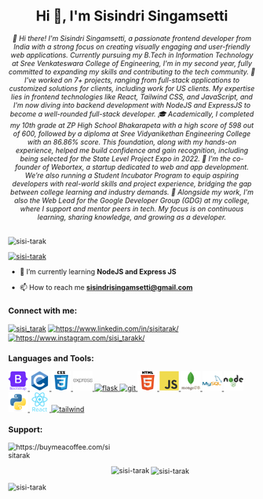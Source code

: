 <h1 align="center">Hi 👋, I'm Sisindri Singamsetti</h1>
<h6 align="center">👋 Hi there! I'm Sisindri Singamsetti, a passionate frontend developer from India with a strong focus on creating visually engaging and user-friendly web applications. Currently pursuing my B.Tech in Information Technology at Sree Venkateswara College of Engineering, I'm in my second year, fully committed to expanding my skills and contributing to the tech community. 💼 I’ve worked on 7+ projects, ranging from full-stack applications to customized solutions for clients, including work for US clients. My expertise lies in frontend technologies like React, Tailwind CSS, and JavaScript, and I'm now diving into backend development with NodeJS and ExpressJS to become a well-rounded full-stack developer. 🎓 Academically, I completed my 10th grade at ZP High School Bhakarapeta with a high score of 598 out of 600, followed by a diploma at Sree Vidyanikethan Engineering College with an 86.86% score. This foundation, along with my hands-on experience, helped me build confidence and gain recognition, including being selected for the State Level Project Expo in 2022. 🚀 I'm the co-founder of Webortex, a startup dedicated to web and app development. We’re also running a Student Incubator Program to equip aspiring developers with real-world skills and project experience, bridging the gap between college learning and industry demands. 🌱 Alongside my work, I'm also the Web Lead for the Google Developer Group (GDG) at my college, where I support and mentor peers in tech. My focus is on continuous learning, sharing knowledge, and growing as a developer.</h3>

<p align="left"> <img src="https://komarev.com/ghpvc/?username=sisi-tarak&label=Profile%20views&color=0e75b6&style=flat" alt="sisi-tarak" /> </p>

<p align="left"> <a href="https://github.com/ryo-ma/github-profile-trophy"><img src="https://github-profile-trophy.vercel.app/?username=sisi-tarak" alt="sisi-tarak" /></a> </p>

- 🌱 I’m currently learning **NodeJS and Express JS**

- 📫 How to reach me **sisindrisingamsetti@gmail.com**

<h3 align="left">Connect with me:</h3>
<p align="left">
<a href="https://twitter.com/sisi_tarak" target="blank"><img align="center" src="https://raw.githubusercontent.com/rahuldkjain/github-profile-readme-generator/master/src/images/icons/Social/twitter.svg" alt="sisi_tarak" height="30" width="40" /></a>
<a href="https://linkedin.com/in/https://www.linkedin.com/in/sisitarak/" target="blank"><img align="center" src="https://raw.githubusercontent.com/rahuldkjain/github-profile-readme-generator/master/src/images/icons/Social/linked-in-alt.svg" alt="https://www.linkedin.com/in/sisitarak/" height="30" width="40" /></a>
<a href="https://instagram.com/https://www.instagram.com/sisi_tarakk/" target="blank"><img align="center" src="https://raw.githubusercontent.com/rahuldkjain/github-profile-readme-generator/master/src/images/icons/Social/instagram.svg" alt="https://www.instagram.com/sisi_tarakk/" height="30" width="40" /></a>
</p>

<h3 align="left">Languages and Tools:</h3>
<p align="left"> <a href="https://getbootstrap.com" target="_blank" rel="noreferrer"> <img src="https://raw.githubusercontent.com/devicons/devicon/master/icons/bootstrap/bootstrap-plain-wordmark.svg" alt="bootstrap" width="40" height="40"/> </a> <a href="https://www.cprogramming.com/" target="_blank" rel="noreferrer"> <img src="https://raw.githubusercontent.com/devicons/devicon/master/icons/c/c-original.svg" alt="c" width="40" height="40"/> </a> <a href="https://www.w3schools.com/css/" target="_blank" rel="noreferrer"> <img src="https://raw.githubusercontent.com/devicons/devicon/master/icons/css3/css3-original-wordmark.svg" alt="css3" width="40" height="40"/> </a> <a href="https://expressjs.com" target="_blank" rel="noreferrer"> <img src="https://raw.githubusercontent.com/devicons/devicon/master/icons/express/express-original-wordmark.svg" alt="express" width="40" height="40"/> </a> <a href="https://flask.palletsprojects.com/" target="_blank" rel="noreferrer"> <img src="https://www.vectorlogo.zone/logos/pocoo_flask/pocoo_flask-icon.svg" alt="flask" width="40" height="40"/> </a> <a href="https://git-scm.com/" target="_blank" rel="noreferrer"> <img src="https://www.vectorlogo.zone/logos/git-scm/git-scm-icon.svg" alt="git" width="40" height="40"/> </a> <a href="https://www.w3.org/html/" target="_blank" rel="noreferrer"> <img src="https://raw.githubusercontent.com/devicons/devicon/master/icons/html5/html5-original-wordmark.svg" alt="html5" width="40" height="40"/> </a> <a href="https://developer.mozilla.org/en-US/docs/Web/JavaScript" target="_blank" rel="noreferrer"> <img src="https://raw.githubusercontent.com/devicons/devicon/master/icons/javascript/javascript-original.svg" alt="javascript" width="40" height="40"/> </a> <a href="https://www.mongodb.com/" target="_blank" rel="noreferrer"> <img src="https://raw.githubusercontent.com/devicons/devicon/master/icons/mongodb/mongodb-original-wordmark.svg" alt="mongodb" width="40" height="40"/> </a> <a href="https://www.mysql.com/" target="_blank" rel="noreferrer"> <img src="https://raw.githubusercontent.com/devicons/devicon/master/icons/mysql/mysql-original-wordmark.svg" alt="mysql" width="40" height="40"/> </a> <a href="https://nodejs.org" target="_blank" rel="noreferrer"> <img src="https://raw.githubusercontent.com/devicons/devicon/master/icons/nodejs/nodejs-original-wordmark.svg" alt="nodejs" width="40" height="40"/> </a> <a href="https://www.python.org" target="_blank" rel="noreferrer"> <img src="https://raw.githubusercontent.com/devicons/devicon/master/icons/python/python-original.svg" alt="python" width="40" height="40"/> </a> <a href="https://reactjs.org/" target="_blank" rel="noreferrer"> <img src="https://raw.githubusercontent.com/devicons/devicon/master/icons/react/react-original-wordmark.svg" alt="react" width="40" height="40"/> </a> <a href="https://tailwindcss.com/" target="_blank" rel="noreferrer"> <img src="https://www.vectorlogo.zone/logos/tailwindcss/tailwindcss-icon.svg" alt="tailwind" width="40" height="40"/> </a> </p>

<h3 align="left">Support:</h3>
<p><a href="https://www.buymeacoffee.com/https://buymeacoffee.com/sisitarak"> <img align="left" src="https://cdn.buymeacoffee.com/buttons/v2/default-yellow.png" height="50" width="210" alt="https://buymeacoffee.com/sisitarak" /></a></p><br><br>

<p><img align="left" src="https://github-readme-stats.vercel.app/api/top-langs?username=sisi-tarak&show_icons=true&locale=en&layout=compact" alt="sisi-tarak" /></p>

<p>&nbsp;<img align="center" src="https://github-readme-stats.vercel.app/api?username=sisi-tarak&show_icons=true&locale=en" alt="sisi-tarak" /></p>

<p><img align="center" src="https://github-readme-streak-stats.herokuapp.com/?user=sisi-tarak&" alt="sisi-tarak" /></p>








<!--
**sisi-tarak/sisi-tarak** is a ✨ _special_ ✨ repository because its `README.md` (this file) appears on your GitHub profile.

Here are some ideas to get you started:

- 🔭 I’m currently working on ...
- 🌱 I’m currently learning ...
- 👯 I’m looking to collaborate on ...
- 🤔 I’m looking for help with ...
- 💬 Ask me about ...
- 📫 How to reach me: ...
- 😄 Pronouns: ...
- ⚡ Fun fact: ...
-->
